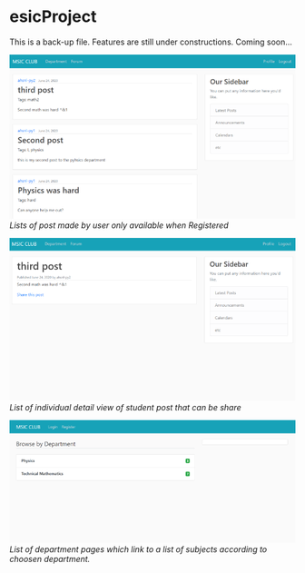 # esicProject
This is a back-up file. Features are still under constructions. Coming soon...

![](devPages/postList.PNG)
 *Lists of post made by user only available when Registered*

![](devPages/detailList.PNG)
*List of individual detail view of student post that can be share*

![](devPages/depListPage.PNG)
*List of department pages which link to a list of subjects according to choosen department.*
